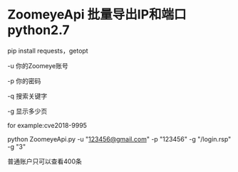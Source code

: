 # ZoomeyeApi 批量导出IP和端口  python2.7
pip install requests，getopt

-u 你的Zoomeye账号

-p 你的密码

-q 搜索关键字

-g 显示多少页


for example:cve2018-9995

python ZoomeyeApi.py -u "123456@gmail.com" -p "123456" -g "/login.rsp" -g "3"  

普通账户只可以查看400条
